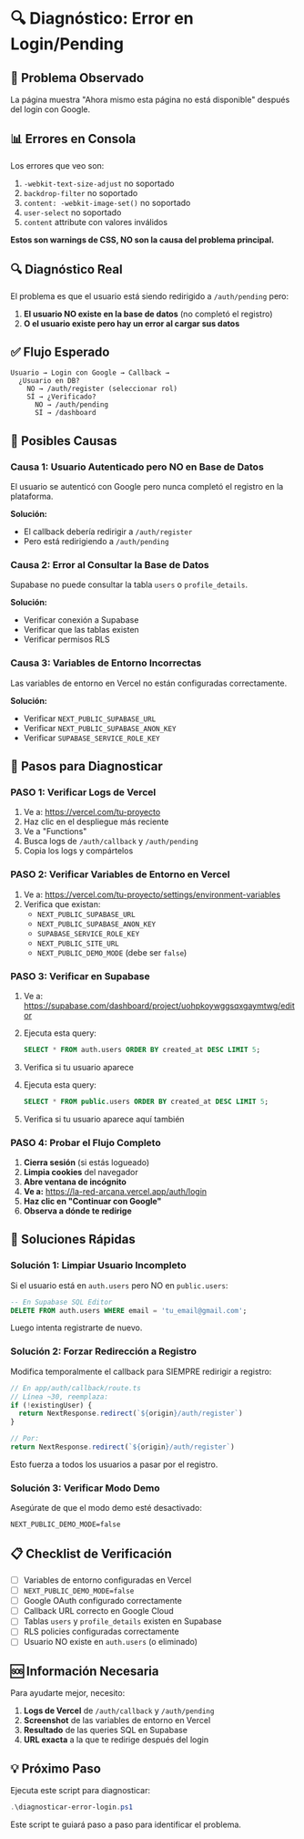 # 🔍 Diagnóstico: Error en Login/Pending

## 🎯 Problema Observado

La página muestra "Ahora mismo esta página no está disponible" después del login con Google.

## 📊 Errores en Consola

Los errores que veo son:
1. `-webkit-text-size-adjust` no soportado
2. `backdrop-filter` no soportado  
3. `content: -webkit-image-set()` no soportado
4. `user-select` no soportado
5. `content` attribute con valores inválidos

**Estos son warnings de CSS, NO son la causa del problema principal.**

## 🔍 Diagnóstico Real

El problema es que el usuario está siendo redirigido a `/auth/pending` pero:

1. **El usuario NO existe en la base de datos** (no completó el registro)
2. **O el usuario existe pero hay un error al cargar sus datos**

## ✅ Flujo Esperado

```
Usuario → Login con Google → Callback → 
  ¿Usuario en DB? 
    NO → /auth/register (seleccionar rol)
    SÍ → ¿Verificado?
      NO → /auth/pending
      SÍ → /dashboard
```

## 🐛 Posibles Causas

### Causa 1: Usuario Autenticado pero NO en Base de Datos

El usuario se autenticó con Google pero nunca completó el registro en la plataforma.

**Solución:**
- El callback debería redirigir a `/auth/register`
- Pero está redirigiendo a `/auth/pending`

### Causa 2: Error al Consultar la Base de Datos

Supabase no puede consultar la tabla `users` o `profile_details`.

**Solución:**
- Verificar conexión a Supabase
- Verificar que las tablas existen
- Verificar permisos RLS

### Causa 3: Variables de Entorno Incorrectas

Las variables de entorno en Vercel no están configuradas correctamente.

**Solución:**
- Verificar `NEXT_PUBLIC_SUPABASE_URL`
- Verificar `NEXT_PUBLIC_SUPABASE_ANON_KEY`
- Verificar `SUPABASE_SERVICE_ROLE_KEY`

## 🔧 Pasos para Diagnosticar

### PASO 1: Verificar Logs de Vercel

1. Ve a: https://vercel.com/tu-proyecto
2. Haz clic en el despliegue más reciente
3. Ve a "Functions"
4. Busca logs de `/auth/callback` y `/auth/pending`
5. Copia los logs y compártelos

### PASO 2: Verificar Variables de Entorno en Vercel

1. Ve a: https://vercel.com/tu-proyecto/settings/environment-variables
2. Verifica que existan:
   - `NEXT_PUBLIC_SUPABASE_URL`
   - `NEXT_PUBLIC_SUPABASE_ANON_KEY`
   - `SUPABASE_SERVICE_ROLE_KEY`
   - `NEXT_PUBLIC_SITE_URL`
   - `NEXT_PUBLIC_DEMO_MODE` (debe ser `false`)

### PASO 3: Verificar en Supabase

1. Ve a: https://supabase.com/dashboard/project/uohpkoywggsqxgaymtwg/editor
2. Ejecuta esta query:
   ```sql
   SELECT * FROM auth.users ORDER BY created_at DESC LIMIT 5;
   ```
3. Verifica si tu usuario aparece

4. Ejecuta esta query:
   ```sql
   SELECT * FROM public.users ORDER BY created_at DESC LIMIT 5;
   ```
5. Verifica si tu usuario aparece aquí también

### PASO 4: Probar el Flujo Completo

1. **Cierra sesión** (si estás logueado)
2. **Limpia cookies** del navegador
3. **Abre ventana de incógnito**
4. **Ve a:** https://la-red-arcana.vercel.app/auth/login
5. **Haz clic en "Continuar con Google"**
6. **Observa a dónde te redirige**

## 🚀 Soluciones Rápidas

### Solución 1: Limpiar Usuario Incompleto

Si el usuario está en `auth.users` pero NO en `public.users`:

```sql
-- En Supabase SQL Editor
DELETE FROM auth.users WHERE email = 'tu_email@gmail.com';
```

Luego intenta registrarte de nuevo.

### Solución 2: Forzar Redirección a Registro

Modifica temporalmente el callback para SIEMPRE redirigir a registro:

```typescript
// En app/auth/callback/route.ts
// Línea ~30, reemplaza:
if (!existingUser) {
  return NextResponse.redirect(`${origin}/auth/register`)
}

// Por:
return NextResponse.redirect(`${origin}/auth/register`)
```

Esto fuerza a todos los usuarios a pasar por el registro.

### Solución 3: Verificar Modo Demo

Asegúrate de que el modo demo esté desactivado:

```
NEXT_PUBLIC_DEMO_MODE=false
```

## 📋 Checklist de Verificación

- [ ] Variables de entorno configuradas en Vercel
- [ ] `NEXT_PUBLIC_DEMO_MODE=false`
- [ ] Google OAuth configurado correctamente
- [ ] Callback URL correcto en Google Cloud
- [ ] Tablas `users` y `profile_details` existen en Supabase
- [ ] RLS policies configuradas correctamente
- [ ] Usuario NO existe en `auth.users` (o eliminado)

## 🆘 Información Necesaria

Para ayudarte mejor, necesito:

1. **Logs de Vercel** de `/auth/callback` y `/auth/pending`
2. **Screenshot** de las variables de entorno en Vercel
3. **Resultado** de las queries SQL en Supabase
4. **URL exacta** a la que te redirige después del login

## 💡 Próximo Paso

Ejecuta este script para diagnosticar:

```powershell
.\diagnosticar-error-login.ps1
```

Este script te guiará paso a paso para identificar el problema.
